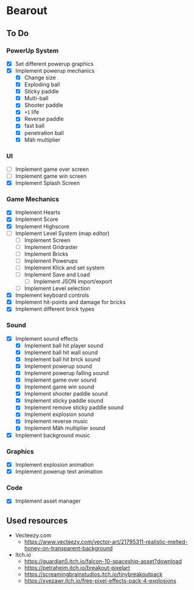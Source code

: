 # Bearout


## To Do

### PowerUp System

- [x] Set different powerup graphics
- [x] Implement powerup mechanics
    - [x] Change size
    - [x] Exploding ball
    - [x] Sticky paddle
    - [x] Multi-ball
    - [x] Shooter paddle
    - [x] `+1` life
    - [x] Reverse paddle
    - [x] fast ball
    - [x] penetration ball
    - [x] Mäh multiplier

### UI

- [ ] Implement game over screen
- [ ] Implement game win screen
- [x] Implement Splash Screen

### Game Mechanics

- [x] Implement Hearts
- [x] Implement Score
- [x] Implement Highscore
- [ ] Implement Level System (map editor)
    - [ ] Implement Screen
    - [ ] Implement Gridraster
    - [ ] Implement Bricks
    - [ ] Implement Powerups
    - [ ] Implement Klick and set system
    - [ ] Implement Save and Load
        - [ ] Implement JSON import/export
    - [ ] Implement Level selection
- [x] Implement keyboard controls
- [x] Implement hit-points and damage for bricks
- [x] Implement different brick types

### Sound

- [x] Implement sound effects
    - [x] Implement ball hit player sound
    - [x] Implement ball hit wall sound
    - [x] Implement ball hit brick sound
    - [x] Implement powerup sound
    - [x] Implement powerup falling sound
    - [x] Implement game over sound
    - [x] Implement game win sound
    - [x] Implement shooter paddle sound
    - [x] Implement sticky paddle sound
    - [x] Implement remove sticky paddle sound
    - [x] Implement explosion sound
    - [x] Implement reverse music
    - [x] Implement Mäh multiplier sound
- [x] Implement background music

### Graphics

- [x] Implement explosion animation
- [x] Implement powerup text animation

### Code

- [x] Implement asset manager

## Used resources

- Vecteezy.com
    - https://www.vecteezy.com/vector-art/21795311-realistic-melted-honey-on-transparent-background
- Itch.io
    - https://guardian5.itch.io/falcon-10-spaceship-asset?download
    - https://petraheim.itch.io/breakout-pixelart
    - https://screamingbrainstudios.itch.io/tinybreakoutpack
    - https://xyezawr.itch.io/free-pixel-effects-pack-4-explosions
